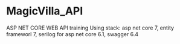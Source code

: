 # MagicVilla_API
ASP NET CORE WEB API training
Using stack: asp net core 7, entity frameworl 7, serilog for asp net core 6.1, swagger 6.4
